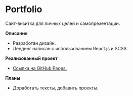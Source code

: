 # Portfolio
Сайт-визитка для личных целей и самопрезентации.


**Описание**
* Разработан дизайн.
* Лендинг написан с использованием React.js и SCSS.

**Реализованный проект**
* [Ссылка на GitHub Рages.](https://annavilnid.github.io/portfolio/)

**Планы**
* Доработать тексты, добавить проекты.

